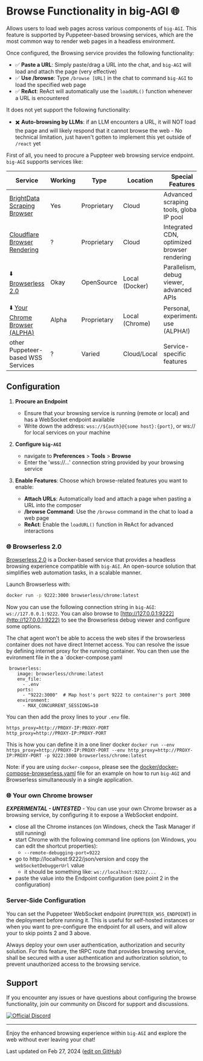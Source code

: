 # Browse Functionality in big-AGI 🌐

Allows users to load web pages across various components of `big-AGI`. This feature is supported by Puppeteer-based
browsing services, which are the most common way to render web pages in a headless environment.

Once configured, the Browsing service provides the following functionality:

- ✅ **Paste a URL**: Simply paste/drag a URL into the chat, and `big-AGI` will load and attach the page (very effective)
- ✅ **Use /browse**: Type `/browse [URL]` in the chat to command `big-AGI` to load the specified web page
- ✅ **ReAct**: ReAct will automatically use the `loadURL()` function whenever a URL is encountered

It does not yet support the following functionality:

- ✖️ **Auto-browsing by LLMs**: if an LLM encounters a URL, it will NOT load the page and will likely respond
  that it cannot browse the web - No technical limitation, just haven't gotten to implement this yet outside of `/react` yet

First of all, you need to procure a Puppteer web browsing service endpoint. `big-AGI` supports services like:

| Service                                                                              | Working | Type        | Location       | Special Features                            |
|--------------------------------------------------------------------------------------|---------|-------------|----------------|---------------------------------------------|
| [BrightData Scraping Browser](https://brightdata.com/products/scraping-browser)      | Yes     | Proprietary | Cloud          | Advanced scraping tools, global IP pool     |
| [Cloudflare Browser Rendering](https://developers.cloudflare.com/browser-rendering/) | ?       | Proprietary | Cloud          | Integrated CDN, optimized browser rendering |
| ⬇️ [Browserless 2.0](#-browserless-20)                                               | Okay    | OpenSource  | Local (Docker) | Parallelism, debug viewer, advanced APIs    |
| ⬇️ [Your Chrome Browser (ALPHA)](#-your-own-chrome-browser)                          | Alpha   | Proprietary | Local (Chrome) | Personal, experimental use (ALPHA!)         |
| other Puppeteer-based WSS Services                                                   | ?       | Varied      | Cloud/Local    | Service-specific features                   |

## Configuration

1. **Procure an Endpoint**
   - Ensure that your browsing service is running (remote or local) and has a WebSocket endpoint available
   - Write down the address: `wss://${auth}@{some host}:{port}`, or ws:// for local services on your machine

2. **Configure `big-AGI`**
   - navigate to **Preferences** > **Tools** > **Browse**
   - Enter the 'wss://...' connection string provided by your browsing service

3. **Enable Features**: Choose which browse-related features you want to enable:
   - **Attach URLs**: Automatically load and attach a page when pasting a URL into the composer
   - **/browse Command**: Use the `/browse` command in the chat to load a web page
   - **ReAct**: Enable the `loadURL()` function in ReAct for advanced interactions

### 🌐 Browserless 2.0

[Browserless 2.0](https://github.com/browserless/browserless) is a Docker-based service that provides a headless
browsing experience compatible with `big-AGI`. An open-source solution that simplifies web automation tasks,
in a scalable manner.

Launch Browserless with:

```bash
docker run -p 9222:3000 browserless/chrome:latest
```

Now you can use the following connection string in `big-AGI`: `ws://127.0.0.1:9222`.
You can also browse to [http://127.0.0.1:9222](http://127.0.0.1:9222) to see the Browserless debug viewer
and configure some options.

The chat agent won't be able to access the web sites if the browserless container does not have direct Internet access. You can resolve the issue by defining internet proxy for the running container. You can then use the evironment file in the a `docker-compose.yaml

```
 browserless:
    image: browserless/chrome:latest
    env_file:
      - .env
    ports:
      - "9222:3000"  # Map host's port 9222 to container's port 3000
    environment:
      - MAX_CONCURRENT_SESSIONS=10
```

You can then add the proxy lines to your `.env` file.

```
https_proxy=http://PROXY-IP:PROXY-PORT
http_proxy=http://PROXY-IP:PROXY-PORT
```

This is how you can define it in a one liner docker
`docker run --env https_proxy=http://PROXY-IP:PROXY-PORT --env http_proxy=http://PROXY-IP:PROXY-PORT -p 9222:3000 browserless/chrome:latest `

Note: if you are using `docker-compose`, please see the
[docker/docker-compose-browserless.yaml](docker/docker-compose-browserless.yaml) file for an example
on how to run `big-AGI` and Browserless simultaneously in a single application.


### 🌐 Your own Chrome browser

***EXPERIMENTAL - UNTESTED*** - You can use your own Chrome browser as a browsing service, by configuring it to expose
a WebSocket endpoint.

- close all the Chrome instances (on Windows, check the Task Manager if still running)
- start Chrome with the following command line options (on Windows, you can edit the shortcut properties):
  - `--remote-debugging-port=9222`
- go to http://localhost:9222/json/version and copy the `webSocketDebuggerUrl` value
  - it should be something like: `ws://localhost:9222/...`
- paste the value into the Endpoint configuration (see point 2 in the configuration)

### Server-Side Configuration

You can set the Puppeteer WebSocket endpoint (`PUPPETEER_WSS_ENDPOINT`) in the deployment before running it.
This is useful for self-hosted instances or when you want to pre-configure the endpoint for all users, and will
allow your to skip points 2 and 3 above.

Always deploy your own user authentication, authorization and security solution. For this feature, the tRPC
route that provides browsing service, shall be secured with a user authentication and authorization solution,
to prevent unauthorized access to the browsing service.

## Support

If you encounter any issues or have questions about configuring the browse functionality, join our community on Discord for support and discussions.

[![Official Discord](https://discordapp.com/api/guilds/1098796266906980422/widget.png?style=banner2)](https://discord.gg/MkH4qj2Jp9)

---

Enjoy the enhanced browsing experience within `big-AGI` and explore the web without ever leaving your chat!

Last updated on Feb 27, 2024 ([edit on GitHub](https://github.com/enricoros/big-AGI/edit/main/docs/config-feature-browse.md))
